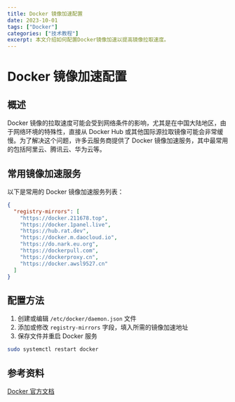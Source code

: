 ```yaml
---
title: Docker 镜像加速配置
date: 2023-10-01
tags: ["Docker"]
categories: ["技术教程"]
excerpt: 本文介绍如何配置Docker镜像加速以提高镜像拉取速度。
---
```


# Docker 镜像加速配置

## 概述

Docker 镜像的拉取速度可能会受到网络条件的影响，尤其是在中国大陆地区，由于网络环境的特殊性，直接从 Docker Hub 或其他国际源拉取镜像可能会非常缓慢。为了解决这个问题，许多云服务商提供了 Docker 镜像加速服务，其中最常用的包括阿里云、腾讯云、华为云等。

## 常用镜像加速服务

以下是常用的 Docker 镜像加速服务列表：

```json
{
  "registry-mirrors": [
    "https://docker.211678.top",
    "https://docker.1panel.live",
    "https://hub.rat.dev",
    "https://docker.m.daocloud.io",
    "https://do.nark.eu.org",
    "https://dockerpull.com",
    "https://dockerproxy.cn",
    "https://docker.awsl9527.cn"
  ]
}
```

## 配置方法

1. 创建或编辑 `/etc/docker/daemon.json` 文件
2. 添加或修改 `registry-mirrors` 字段，填入所需的镜像加速地址
3. 保存文件并重启 Docker 服务

```bash
sudo systemctl restart docker
```

## 参考资料

[Docker 官方文档](https://docs.docker.com/registry/recipes/mirror/)
